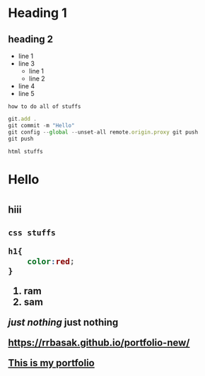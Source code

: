 # Heading 1
## heading 2

- line 1
- line 3
    - line 1
    - line 2
- line 4
- line 5


`how to do all of stuffs`
```javascript
git.add .
git commit -m "Hello"
git config --global --unset-all remote.origin.proxy git push
git push

```

`html stuffs`

<h1>Hello<h1>
<h2>hiii<h2>

`css stuffs`

```css
h1{
    color:red;
}

```



1. ram
2. sam

*just nothing*
**just nothing**

https://rrbasak.github.io/portfolio-new/

[This is my portfolio](https://rrbasak.github.io/portfolio-new/)